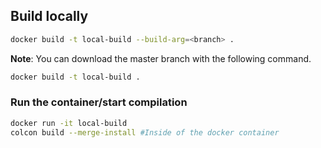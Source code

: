 ## Build locally

```bash
docker build -t local-build --build-arg=<branch> .
```

**Note**: You can download the master branch with the following command.

```bash
docker build -t local-build .
```

### Run the container/start compilation

```bash
docker run -it local-build
colcon build --merge-install #Inside of the docker container
```
